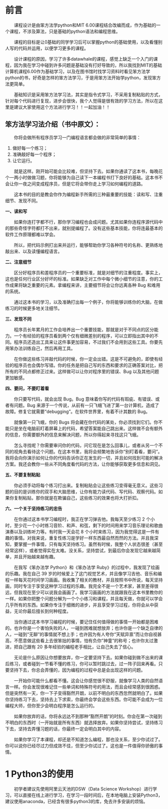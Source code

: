 ﻿# 前言
&emsp;&emsp;课程设计是由笨方法学python和MIT 6.00课程结合改编而成，作为基础的一个课程，不涉及算法，只是基础的python语法和编程思维。  

&emsp;&emsp;课程的目标是让0基础的同学学习后可以掌握python的基础使用，以及看懂别人写的代码并运用，以便学习更多的课程。  

&emsp;&emsp;设计课程的原因，学习了许多datawhale的课程，感觉上缺乏一个入门的课程，因为我在学习中碰到许多问题是基础没有打好导致的，所以我找到MIT的基础计算机课程6.00作为基础学习，以及在图书馆时找学习资料时看见笨方法学python的书，好奇是怎样的笨方法学习，于是用笨方法开始学python，发现笨方法更简单。  

&emsp;&emsp;基础知识是采用笨方法学习法，其实是指令式学习，不采用复制粘贴的方式，针对每个代码进行复现，进步会很快，我个人觉得是很有效的学习方法，所以在这里是建议大家使用这个方法进行学习！！一起加油！！

## 笨方法学习法介绍（书中原文）：
&emsp;&emsp;你将会做所有程序员学习一门编程语言都会做的非常简单的事情：

1. 做好每一个练习；
2. 准确敲好每一个程序；
3. 让它运行。

&emsp;&emsp;就是这样。刚开始可能会比较难，但坚持下去。如果你通读了这本书，每晚花个一两小时做做习题，你将能够为自己读下一本编程书打下良好的基础。这本书不会让你一夜之间变成程序员，但是它将会带你走上学习如何编程的道路。

&emsp;&emsp;这本书的目的是教会你作为编程新手所需的三种最重要的技能：读和写、注重细节、发现不同。

**一、读和写**

&emsp;&emsp;如果你连打字都不行，那你学习编程也会成问题。尤其如果你连程序源代码中的那些奇怪字符都打不出来，就别提编程了。没有这些基本技能，你将连最基本的软件工作原理都难以学会。

&emsp;&emsp;所以，把代码示例打出来并运行，能够帮助你学习各种符号的名称、更熟练地敲出来、以及读懂编程语言。

**二、注意细节**

&emsp;&emsp;区分好程序员和差程序员的一个重要标准，就是对细节的注重程度。事实上，这也是任何行业区分好坏的标准。如果缺乏对工作中每个微小细节的注意，你的工作成果将缺乏重要的元素。拿编程来讲，主要细节将会让你远离各种 Bug 和难用的系统。

&emsp;&emsp;通过这本书的学习，以及准确打出每一个例子，你将能够训练你的大脑，在做练习的时候更多地关注细节。

**三、发现不同**

&emsp;&emsp;程序员长年累月的工作会培养出一个重要技能，那就是对于不同点的区分能力。一个有经验的程序员看到两个仅有细微差别的程序，可以立即指出其中的不同。程序员还造出工具来让这件事更加容易，不过我们不会用到这些工具。你要先用笨办法训练自己，然后再用工具。

&emsp;&emsp;在你做这些练习并敲代码的时候，你一定会出错。这是不可避免的，即使有经验的程序员也会偶尔写错。你的任务是把自己写的东西和要求的正确答案对比，把所有的不同点都修正过来。这样做可以让你对程序里的错误、Bug 以及其他问题更加敏感。

**四、要问，不要盯着看**

&emsp;&emsp;你只要写代码，就会出现 Bug。Bug 意味着你写的代码有瑕疵、有错误、或者有问题。Bug 来源于一个传说，从前有一只飞蛾飞进了第一台计算机，造成了故障。修复它就需要“debugging”。在软件世界里，有着不计其数的 Bug。

&emsp;&emsp;就像第一只飞蛾，你的 Bugs 将会藏在你代码的某处，你必须找到它们。你不能只是坐在电脑前盯着屏幕上的代码，希望答案能自己跳出来。这样做不会有额外的信息，你需要额外的信息来解决问题，所以你得起来寻找这只飞蛾。

&emsp;&emsp;怎么寻找呢？你需要审问你的代码，问它现在是怎么回事儿，或者从另一个不同的视角去看待这个问题。在这本书里，我将会频繁地告诉你“别盯着看，要问”。我将会向你演示如何让你的代码告诉你正在发生的一切，并且如何找到可能的解决方案。我还会教你一些从不同角度看代码的方法，让你能够获取更多信息和洞见。

**五、不要复制粘贴**

&emsp;&emsp;你必须手动将每个练习打出来。复制粘贴会让这些练习变得毫无意义。这些习题的目的是训练你的双手和大脑思维，让你有能力读代码、写代码、观察代码。如果你复制粘贴，那你就是在欺骗自己，这些练习的效果也将大打折扣。

**六、一个关于坚持练习的忠告**

&emsp;&emsp;在你通过这本书学习编程时，我正在学习弹吉他。我每天至少练习 2 个小时，至少花一个小时练习音阶、和声、和弦，剩下的时间用来学习音乐理论和歌曲演奏以及训练听力等。有时我一天会花 8 个小时来练习，因为我觉得这是一件有趣的事情。对我来说，重复性练习是学好一样东西最自然而然的方法。并且我深知，要掌握一件事情，只有每天坚持练习。虽然有时候，我整个人状态很差（甚至经常这样），或者觉得实在太难。没关系，坚持尝试，到最后你会发现它越来越简单，并且开始越来越有趣。

&emsp;&emsp;在我写《笨办法学 Python》和《笨办法学 Ruby》的过程中，我发现了绘画的乐趣。我在自己 39 岁的时候爱上了这门视觉艺术，并且像学习吉他、音乐和编程一样每天花时间学习画画。我收集了相关的教材，并且按照书中所说，每天坚持画，同时专注于享受这种学习过程的乐趣。我完全不是一个艺术家，甚至差得很远，但我现在至少可以说我会画画了。我学习画画的方法就跟我在这本书里教你的一样。如果你把整个问题分解为一个个小练习和课程，并且每天做，你就可以学会几乎所有的东西。如果你专注于细微的进步，并且享受学习过程，你将会从中获益，无论你最后擅长到何种程度。

&emsp;&emsp;当你通过这本书学习编程的时候，要记住任何值得做的事情一开始都是困难的。也许你是一个害怕失败的人，一碰到困难就想放弃；也许你是一个缺乏自律的人，一碰到“无聊”的事情就不想上手；也许因为有人夸你“天赋异禀”而让你自视甚高，不愿意做这些看上去很笨拙的事情，怕有负你”神童”的称号；也许你太过激进，把自己跟有 20 多年经验的编程老手相比，让自己失去了信心。

&emsp;&emsp;无论是什么原因让你想要放弃，你一定要坚持下去。如果你碰到做不出来的课后练习，或者碰到一节看不懂的练习，你可以暂时跳过去，过一阵子回来再看。只要坚持下去，你总会弄懂的，因为编程的过程中总是会出现这样的问题。

&emsp;&emsp;一开始你可能什么都看不懂。这会让你感觉很不舒服，就像学习人类的自然语言一样。你会发现很难记住一些单词和特殊符号的用法，而且会经常感到很困惑。但是突然有一天，你一下子变得豁然开朗，以前不明白的东西忽然就明白了。如果你坚持练习下去，坚持去上下求索，你最终会学会这些东西。你可能不会成为一位编程大师，但你至少会明白程序是怎么运行的。

&emsp;&emsp;如果你放弃的话，你将永远达不到那种“豁然开朗”的时刻。你会在第一次碰到不明白的东西时（一开始就是所有东西）就选择放弃。如果你坚持尝试，坚持练习下去，坚持去弄懂习题的话，你最终一定会明白其中的内容。

&emsp;&emsp;如果你学习了本课程，却还是不知道怎么编程，那也没关系，至少你试过了。你可以说你已经尽过力但成效不佳，但至少你试过了。这也是一件值得你骄傲的事情。


# 1 Python3的使用

&emsp;&emsp;初学者建议先使用阿里云天池的DSW（Data Science Workshop）进行学习，可以直接在线上进行学习，在学习一段时间后，在本地电脑上安装Python3，建议使用anaconda，已经含有很多python3的库，免去许多安装的烦恼。
